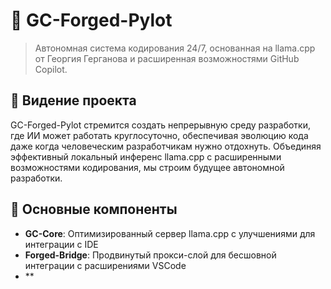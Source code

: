 # 🚀 GC-Forged-Pylot

> Автономная система кодирования 24/7, основанная на llama.cpp от Георгия Герганова и расширенная возможностями GitHub Copilot.

## 🔭 Видение проекта

GC-Forged-Pylot стремится создать непрерывную среду разработки, где ИИ может работать круглосуточно, обеспечивая эволюцию кода даже когда человеческим разработчикам нужно отдохнуть. Объединяя эффективный локальный инференс llama.cpp с расширенными возможностями кодирования, мы строим будущее автономной разработки.

## 🧩 Основные компоненты

- **GC-Core**: Оптимизированный сервер llama.cpp с улучшениями для интеграции с IDE
- **Forged-Bridge**: Продвинутый прокси-слой для бесшовной интеграции с расширениями VSCode
- **

